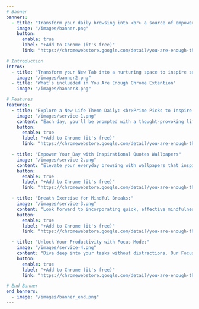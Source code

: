 ```yaml
---
# Banner
banners:
  - title: "Transform your daily browsing into <br> a source of empowerment<br>& a daily reminder <br>that you are more than your productivity <br>— you are your priorities."
    image: "/images/banner.png"
    button:
      enable: true
      label: "+Add to Chrome (it's free)"
      link: "https://chromewebstore.google.com/detail/you-are-enough-themes/jjhepbefjobocclogioacjcbnnkbiffn?authuser=0&hl=en"

# Introduction
intros:
  - title: "Transform your New Tab into a nurturing space to inspire self-acceptance, fuel your motivation, find your pace, discover your authentic self, and live a fulfilled life, free from energy-draining things like burnout or peer pressure in this fast-paced world."
    image: "/images/banner2.png"
  - title: "What's inclueded in You Are Enough Chrome Extention"
    image: "/images/banner3.png"

# Features
features:
  - title: "Explore a New Life Theme Daily: <br>Prime Picks to Inspire Your Self-Discovery Journey"
    image: "/images/service-1.png"
    content: "Each day, you'll be prompted with a thought-provoking life question designed to spark deep introspection and broaden your perspective.\nAccompanying each question, we curate and recommend one insightful articles, helping you explore complex life themes and better understand your own thoughts and feelings. Whether you're looking to find clarity, seek motivation, or simply expand your horizons, 'Daily Life Theme' offers a unique opportunity to engage with your inner self while gaining valuable wisdom from around the world."
    button:
      enable: true
      label: "+Add to Chrome (it's free)"
      link: "https://chromewebstore.google.com/detail/you-are-enough-themes/jjhepbefjobocclogioacjcbnnkbiffn?authuser=0&hl=en"

  - title: "Empower Your Day with Inspirational Quotes Wallpapers"
    image: "/images/service-2.png"
    content: "Elevate your everyday browsing with wallpapers that inspire limitless possibilities. Each quote is designed to unlock your inner potential and boost your motivation, turning every tab into a source of inspiration."
    button:
      enable: true
      label: "+Add to Chrome (it's free)"
      link: "https://chromewebstore.google.com/detail/you-are-enough-themes/jjhepbefjobocclogioacjcbnnkbiffn?authuser=0&hl=en"

  - title: "Breath Exercise for Mindful Breaks:"
    image: "/images/service-3.png"
    content: "Look forward to incorporating quick, effective mindfulness exercises into your routine with our Breathe & Reset feature. \nDesigned to promote relaxation and clarity it's the perfect companion for anyone looking to destress and refocus in just minutes."
    button:
      enable: true
      label: "+Add to Chrome (it's free)"
      link: "https://chromewebstore.google.com/detail/you-are-enough-themes/jjhepbefjobocclogioacjcbnnkbiffn?authuser=0&hl=en"

  - title: "Unlock Your Productivity with Focus Mode:"
    image: "/images/service-4.png"
    content: "Dive deep into your tasks without distractions. Our Focus Mode uses the proven Pomodoro technique to split your work into focused intervals, separated by short breaks to refresh and recharge. \nTailor your focus sessions to match your personal productivity rhythm and watch your efficiency soar. Whether you're powering through deadlines, studying for exams, or working on a passion project, Focus Mode is designed to keep you on track and in the zone. Activate Focus Mode today and transform how you work, study, and achieve."
    button:
      enable: true
      label: "+Add to Chrome (it's free)"
      link: "https://chromewebstore.google.com/detail/you-are-enough-themes/jjhepbefjobocclogioacjcbnnkbiffn?authuser=0&hl=en"

# End Banner
end_banners:
  - image: "/images/banner_end.png"
---
```

